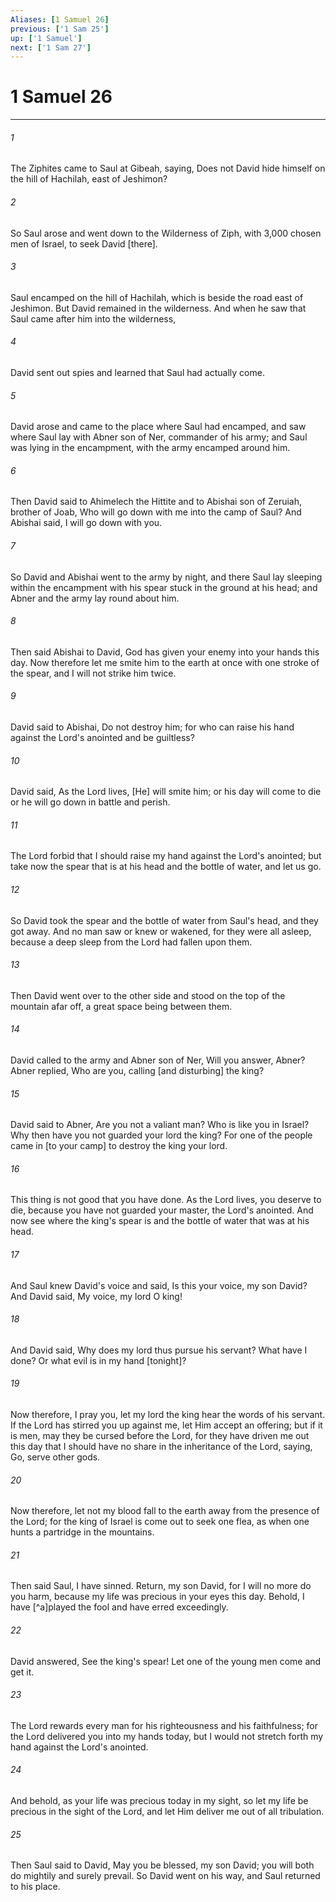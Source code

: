 ```yaml
---
Aliases: [1 Samuel 26]
previous: ['1 Sam 25']
up: ['1 Samuel']
next: ['1 Sam 27']
---
```

# 1 Samuel 26

***














###### 1 






The Ziphites came to Saul at Gibeah, saying, Does not David hide himself on the hill of Hachilah, east of Jeshimon? 













###### 2 






So Saul arose and went down to the Wilderness of Ziph, with 3,000 chosen men of Israel, to seek David [there]. 













###### 3 






Saul encamped on the hill of Hachilah, which is beside the road east of Jeshimon. But David remained in the wilderness. And when he saw that Saul came after him into the wilderness, 













###### 4 






David sent out spies and learned that Saul had actually come. 













###### 5 






David arose and came to the place where Saul had encamped, and saw where Saul lay with Abner son of Ner, commander of his army; and Saul was lying in the encampment, with the army encamped around him. 













###### 6 






Then David said to Ahimelech the Hittite and to Abishai son of Zeruiah, brother of Joab, Who will go down with me into the camp of Saul? And Abishai said, I will go down with you. 













###### 7 






So David and Abishai went to the army by night, and there Saul lay sleeping within the encampment with his spear stuck in the ground at his head; and Abner and the army lay round about him. 













###### 8 






Then said Abishai to David, God has given your enemy into your hands this day. Now therefore let me smite him to the earth at once with one stroke of the spear, and I will not strike him twice. 













###### 9 






David said to Abishai, Do not destroy him; for who can raise his hand against the Lord's anointed and be guiltless? 













###### 10 






David said, As the Lord lives, [He] will smite him; or his day will come to die or he will go down in battle and perish. 













###### 11 






The Lord forbid that I should raise my hand against the Lord's anointed; but take now the spear that is at his head and the bottle of water, and let us go. 













###### 12 






So David took the spear and the bottle of water from Saul's head, and they got away. And no man saw or knew or wakened, for they were all asleep, because a deep sleep from the Lord had fallen upon them. 













###### 13 






Then David went over to the other side and stood on the top of the mountain afar off, a great space being between them. 













###### 14 






David called to the army and Abner son of Ner, Will you answer, Abner? Abner replied, Who are you, calling [and disturbing] the king? 













###### 15 






David said to Abner, Are you not a valiant man? Who is like you in Israel? Why then have you not guarded your lord the king? For one of the people came in [to your camp] to destroy the king your lord. 













###### 16 






This thing is not good that you have done. As the Lord lives, you deserve to die, because you have not guarded your master, the Lord's anointed. And now see where the king's spear is and the bottle of water that was at his head. 













###### 17 






And Saul knew David's voice and said, Is this your voice, my son David? And David said, My voice, my lord O king! 













###### 18 






And David said, Why does my lord thus pursue his servant? What have I done? Or what evil is in my hand [tonight]? 













###### 19 






Now therefore, I pray you, let my lord the king hear the words of his servant. If the Lord has stirred you up against me, let Him accept an offering; but if it is men, may they be cursed before the Lord, for they have driven me out this day that I should have no share in the inheritance of the Lord, saying, Go, serve other gods. 













###### 20 






Now therefore, let not my blood fall to the earth away from the presence of the Lord; for the king of Israel is come out to seek one flea, as when one hunts a partridge in the mountains. 













###### 21 






Then said Saul, I have sinned. Return, my son David, for I will no more do you harm, because my life was precious in your eyes this day. Behold, I have [^a]played the fool and have erred exceedingly. 













###### 22 






David answered, See the king's spear! Let one of the young men come and get it. 













###### 23 






The Lord rewards every man for his righteousness and his faithfulness; for the Lord delivered you into my hands today, but I would not stretch forth my hand against the Lord's anointed. 













###### 24 






And behold, as your life was precious today in my sight, so let my life be precious in the sight of the Lord, and let Him deliver me out of all tribulation. 













###### 25 






Then Saul said to David, May you be blessed, my son David; you will both do mightily and surely prevail. So David went on his way, and Saul returned to his place.
